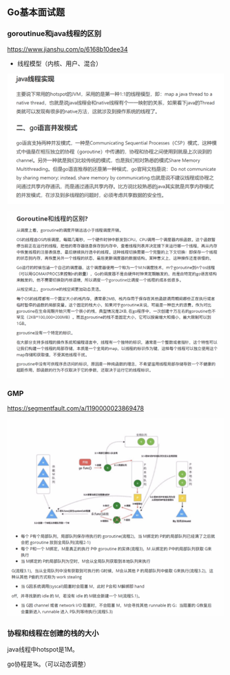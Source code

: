 ## Go基本面试题



### goroutinue和java线程的区别

https://www.jianshu.com/p/6168b10dee34

- 线程模型（内核、用户、混合）

![image-20240914001842385](./pic/image-20240914001842385.png)

![image-20240914014604229](./pic/image-20240914014604229.png)

### GMP

https://segmentfault.com/a/1190000023869478

![image-20240914014732550](./pic/image-20240914014732550.png)

### 协程和线程在创建的栈的大小

java线程中hotspot是1M。

go协程是1k。（可以动态调整）

